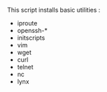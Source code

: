 
This script installs basic utilities : 
- iproute
- openssh-* 
- initscripts 
- vim 
- wget 
- curl 
- telnet 
- nc 
- lynx




